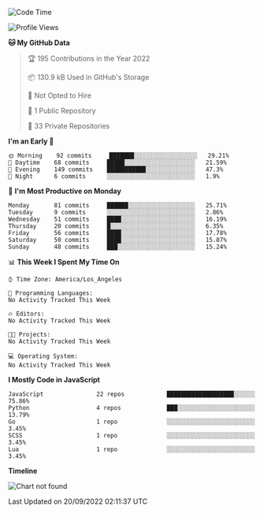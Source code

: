 <!--START_SECTION:waka-->
![Code Time](http://img.shields.io/badge/Code%20Time-1%20hr%2022%20mins-blue)

![Profile Views](http://img.shields.io/badge/Profile%20Views-23-blue)

**🐱 My GitHub Data** 

> 🏆 195 Contributions in the Year 2022
 > 
> 📦 130.9 kB Used in GitHub's Storage 
 > 
> 🚫 Not Opted to Hire
 > 
> 📜 1 Public Repository 
 > 
> 🔑 33 Private Repositories  
 > 
**I'm an Early 🐤** 

```text
🌞 Morning    92 commits     ███████░░░░░░░░░░░░░░░░░░   29.21% 
🌆 Daytime    68 commits     █████░░░░░░░░░░░░░░░░░░░░   21.59% 
🌃 Evening    149 commits    ███████████░░░░░░░░░░░░░░   47.3% 
🌙 Night      6 commits      ░░░░░░░░░░░░░░░░░░░░░░░░░   1.9%

```
📅 **I'm Most Productive on Monday** 

```text
Monday       81 commits     ██████░░░░░░░░░░░░░░░░░░░   25.71% 
Tuesday      9 commits      ░░░░░░░░░░░░░░░░░░░░░░░░░   2.86% 
Wednesday    51 commits     ████░░░░░░░░░░░░░░░░░░░░░   16.19% 
Thursday     20 commits     █░░░░░░░░░░░░░░░░░░░░░░░░   6.35% 
Friday       56 commits     ████░░░░░░░░░░░░░░░░░░░░░   17.78% 
Saturday     50 commits     ████░░░░░░░░░░░░░░░░░░░░░   15.87% 
Sunday       48 commits     ███░░░░░░░░░░░░░░░░░░░░░░   15.24%

```


📊 **This Week I Spent My Time On** 

```text
⌚︎ Time Zone: America/Los_Angeles

💬 Programming Languages: 
No Activity Tracked This Week

🔥 Editors: 
No Activity Tracked This Week

🐱‍💻 Projects: 
No Activity Tracked This Week

💻 Operating System: 
No Activity Tracked This Week

```

**I Mostly Code in JavaScript** 

```text
JavaScript               22 repos            ███████████████████░░░░░░   75.86% 
Python                   4 repos             ███░░░░░░░░░░░░░░░░░░░░░░   13.79% 
Go                       1 repo              ░░░░░░░░░░░░░░░░░░░░░░░░░   3.45% 
SCSS                     1 repo              ░░░░░░░░░░░░░░░░░░░░░░░░░   3.45% 
Lua                      1 repo              ░░░░░░░░░░░░░░░░░░░░░░░░░   3.45%

```


**Timeline**

![Chart not found](https://raw.githubusercontent.com/nekumelon/nekumelon/main/charts/bar_graph.png) 


 Last Updated on 20/09/2022 02:11:37 UTC
<!--END_SECTION:waka-->
